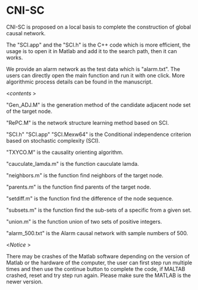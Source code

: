 # CNI-SC
CNI-SC is proposed on a local basis to complete the construction of global causal network.

The "SCI.app" and the "SCI.h" is the C++ code which is more efficient, the usage is to open it in Matlab and add it to the search path, then it can works.

We provide an alarm network as the test data which is "alarm.txt". The users can directly open the main function and run it with one click. More algorithmic process details can be found in the manuscript.

<*contents* >

"Gen_ADJ.M" is the generation method of the candidate adjacent node set of the target node.

"RePC.M" is the network structure learning method based on SCI.

"SCI.h" "SCI.app" "SCI.Mexw64" is the  Conditional independence criterion based on stochastic complexity (SCI).

"TXYCO.M" is the causality orienting algorithm.

"cauculate_lamda.m" is the function cauculate lamda.

"neighbors.m" is the function find neighbors of the target node.

"parents.m"  is the function find parents of the target node.

"setdiff.m"  is the function find the difference of the node sequence.

"subsets.m" is the function find the sub-sets of a specific from a given set.

"union.m" is the function union of two sets of positive integers.

"alarm_500.txt" is the Alarm causal network with sample numbers of 500.

<*Notice* >

There may be crashes of the Matlab software depending on the version of Matlab or the hardware of the computer, the user can first step run multiple times and then use the continue button to complete the code, if MALTAB crashed, reset and try step run again. Please make sure the MATLAB is the newer version.
